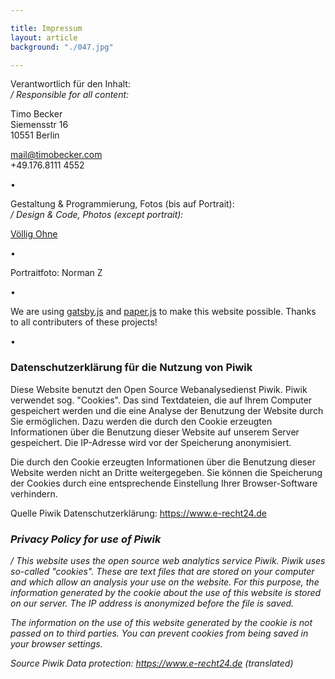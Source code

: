 ```yaml
---

title: Impressum
layout: article
background: "./047.jpg"

---
```


Verantwortlich für den Inhalt:  
*/ Responsible for all content:*

Timo Becker  
Siemensstr 16  
10551 Berlin  

mail@timobecker.com  
+49.176.8111 4552

• 

Gestaltung & Programmierung, Fotos (bis auf Portrait):  
*/ Design & Code, Photos (except portrait):*

<a href="https://volligohne.de" target="_blank">Völlig Ohne</a>

• 

Portraitfoto: Norman Z

• 

We are using <a href="https://github.com/gatsbyjs/gatsby" target="_blank">gatsby.js</a> and <a href="http://paperjs.org/" target="_blank">paper.js</a> to make this website possible. Thanks to all contributers of these projects!

• 

### Datenschutzerklärung für die Nutzung von Piwik

Diese Website benutzt den Open Source Webanalysedienst Piwik. Piwik verwendet sog. "Cookies". Das sind Textdateien, die auf Ihrem Computer gespeichert werden und die eine Analyse der Benutzung der Website durch Sie ermöglichen. Dazu werden die durch den Cookie erzeugten Informationen über die Benutzung dieser Website auf unserem Server gespeichert. Die IP-Adresse wird vor der Speicherung anonymisiert.

Die durch den Cookie erzeugten Informationen über die Benutzung dieser Website werden nicht an Dritte weitergegeben. Sie können die Speicherung der Cookies durch eine entsprechende Einstellung Ihrer Browser-Software verhindern.

Quelle Piwik Datenschutzerklärung: https://www.e-recht24.de

### *Privacy Policy for use of Piwik*

*/ This website uses the open source web analytics service Piwik. Piwik uses so-called "cookies". These are text files that are stored on your computer and which allow an analysis your use on the website. For this purpose, the information generated by the cookie about the use of this website is stored on our server. The IP address is anonymized before the file is saved.*

*The information on the use of this website generated by the cookie is not passed on to third parties. You can prevent cookies from being saved in your browser settings.*

*Source Piwik Data protection: https://www.e-recht24.de (translated)*